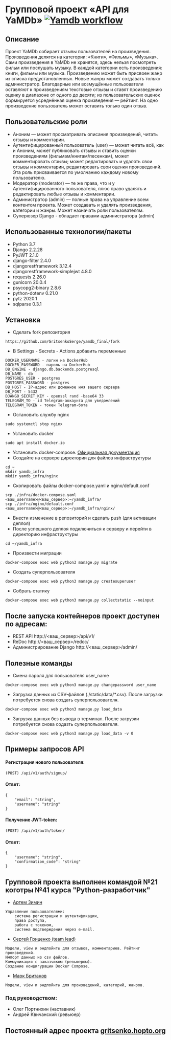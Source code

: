 # Групповой проект «API для YaMDb» [![Yamdb workflow](https://github.com/GritsenkoSerge/yamdb_final/actions/workflows/yamdb_workflow.yaml/badge.svg)](https://github.com/GritsenkoSerge/yamdb_final/actions/workflows/yamdb_workflow.yaml)
## Описание
Проект YaMDb собирает отзывы пользователей на произведения. Произведения делятся на категории: «Книги», «Фильмы», «Музыка».
Сами произведения в YaMDb не хранятся, здесь нельзя посмотреть фильм или послушать музыку.
В каждой категории есть произведения: книги, фильмы или музыка.
Произведению может быть присвоен жанр из списка предустановленных. Новые жанры может создавать только администратор.
Благодарные или возмущённые пользователи оставляют к произведениям текстовые отзывы и ставят произведению оценку в диапазоне от одного до десяти; из пользовательских оценок формируется усреднённая оценка произведения — рейтинг. На одно произведение пользователь может оставить только один отзыв.

## Пользовательские роли
* Аноним — может просматривать описания произведений, читать отзывы и комментарии.
* Аутентифицированный пользователь (user) — может читать всё, как и Аноним, может публиковать отзывы и ставить оценки произведениям (фильмам/книгам/песенкам), может комментировать отзывы; может редактировать и удалять свои отзывы и комментарии, редактировать свои оценки произведений. Эта роль присваивается по умолчанию каждому новому пользователю.
* Модератор (moderator) — те же права, что и у Аутентифицированного пользователя, плюс право удалять и редактировать любые отзывы и комментарии.
* Администратор (admin) — полные права на управление всем контентом проекта. Может создавать и удалять произведения, категории и жанры. Может назначать роли пользователям.
* Суперюзер Django - обладает правами администратора (admin)

## Использованные технологии/пакеты
* Python 3.7
* Django 2.2.28
* PyJWT 2.1.0
* django-filter 2.4.0
* djangorestframework 3.12.4
* djangorestframework-simplejwt 4.8.0
* requests 2.26.0
* gunicorn 20.0.4
* psycopg2-binary 2.8.6
* python-dotenv 0.21.0
* pytz 2020.1
* sqlparse 0.3.1

## Установка
* Сделать fork репозитория
```
https://github.com/GritsenkoSerge/yamdb_final/fork
```
* В Settings - Secrets - Actions добавить переменные
```
DOCKER_USERNAME - логин на DockerHub
DOCKER_PASSWORD - пароль на DockerHub
DB_ENGINE - django.db.backends.postgresql
DB_NAME - db
POSTGRES_USER - postgres
POSTGRES_PASSWORD - postgres
DB_HOST - IP-адрес или доменное имя вашего сервера
DB_PORT - 5432
DJANGO_SECRET_KEY - openssl rand -base64 33
TELEGRAM_TO - id Telegram-аккаунта для уведомлений
TELEGRAM_TOKEN - токен Telegram-бота
```
* Остановить службу nginx
```
sudo systemctl stop nginx
```
* Установить docker
```
sudo apt install docker.io 
```
* Установить docker-compose. [Официальная документация](https://docs.docker.com/compose/install/)
* Создайте на сервере директории для файлов инфраструктуры
```
cd ~
mkdir yamdb_infra
mkdir yamdb_infra/nginx
``` 
* Скопировать файлы docker-compose.yaml и nginx/default.conf
```
scp ./infra/docker-compose.yaml <ваш_username>@<ваш_сервер>:~/yamdb_infra/
scp ./infra/nginx/default.conf <ваш_username>@<ваш_сервер>:~/yamdb_infra/nginx/
```
* Внести изменение в репозиторий и сделать push (для активации деплоя)
* После успешного деплоя подключиться к серверу и перейти в директорию инфраструктуры 
```
cd ~/yamdb_infra
```
* Произвести миграции
```
docker-compose exec web python3 manage.py migrate
```
* Создать суперпользователя
```
docker-compose exec web python3 manage.py createsuperuser
```
* Собрать статику
```
docker-compose exec web python3 manage.py collectstatic --noinput
```
## После запуска контейнеров проект доступен по адресам:
* REST API http://<ваш_сервер>/api/v1/
* ReDoc http://<ваш_сервер>/redoc/
* Администрирование Django http://<ваш_сервер>/admin/

## Полезные команды
* Смена пароля для пользователя user_name
```
docker-compose exec web python3 manage.py changepassword user_name
```
* Загрузка данных из CSV-файлов (./static/data/*.csv). После загрузки потребуется снова создать суперпользователя.
```
docker-compose exec web python3 manage.py load_data
```
* Загрузка данных без вывода в терминал. После загрузки потребуется снова содазть суперпользователя.
```
docker-compose exec web python3 manage.py load_data -v 0
```

## Примеры запросов API
#### Регистрация нового пользователя:
```
(POST) /api/v1/auth/signup/
```
#### Ответ:
```
{ 
    "email": "string",
    "username": "string"
}
```
#### Получение JWT-token:
```
(POST) /api/v1/auth/token/
```
#### Ответ:
```
{
    "username": "string",
    "confirmation_code": "string"
}
```

## Групповой проекта выполнен командой №21 коготры №41 курса "Python-разработчик"
* [Артем  Зимин](https://github.com/G1lza92)
```
Управление пользователями:
    cистема регистрации и аутентификации,
    права доступа,
    работа с токеном,
    система подтверждения через e-mail.
```
* [Сергей Гриценко (team lead)](https://github.com/GritsenkoSerge/)
```
Модели, view и эндпойнты для отзывов, комментариев. Рейтинг произведений.
Импорт данных из csv файлов.
Коммуникация с заказчиком (ревьюером).
Создание конфигурации Docker Compose.
```
* [Марк Британов](https://github.com/M4rk-er)
```
Модели, view и эндпойнты для произведений, категорий, жанров.
```
### Под руководством:
* Олег Портнихин (наставник)
* Андрей Квичанский (ревьюер)

## Постоянный адрес проекта [gritsenko.hopto.org](http://gritsenko.hopto.org:8080/api/v1/)
